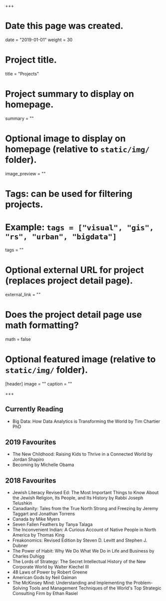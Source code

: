 +++
# Date this page was created.
date = "2019-01-01"
weight = 30
# Project title.
title = "Projects"

# Project summary to display on homepage.
summary = ""

# Optional image to display on homepage (relative to `static/img/` folder).
image_preview = ""

# Tags: can be used for filtering projects.
# Example: `tags = ["visual", "gis", "rs", "urban", "bigdata"]`
tags = ""

# Optional external URL for project (replaces project detail page).
external_link = ""

# Does the project detail page use math formatting?
math = false

# Optional featured image (relative to `static/img/` folder).
[header]
image = ""
caption = ""

+++

## Currently Reading
- Big Data: How Data Analytics is Transforming the World by Tim Chartier PhD

## 2019 Favourites
- The New Childhood: Raising Kids to Thrive in a Connected World by Jordan Shapiro
- Becoming by Michelle Obama

## 2018 Favourites
- Jewish Literacy Revised Ed: The Most Important Things to Know About the Jewish Religion, Its People, and Its History by Rabbi Joseph Telushkin
- Canadianity: Tales from the True North Strong and Freezing by Jeremy Taggart and Jonathan Torrens
- Canada by Mike Myers
- Seven Fallen Feathers by Tanya Talaga
- The Inconvenient Indian: A Curious Account of Native People in North America by Thomas King
- Freakonomics: Revised Edition by Steven D. Levitt and Stephen J. Dubner
- The Power of Habit: Why We Do What We Do in Life and Business by Charles Duhigg
- The Lords of Strategy: The Secret Intellectual History of the New Corporate World by Walter Kiechel III
- 48 Laws of Power by Robert Greene
- American Gods by Neil Gaiman
- The McKinsey Mind: Understanding and Implementing the Problem-Solving Tools and Management Techniques of the World's Top Strategic Consulting Firm by Ethan Rasiel
